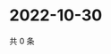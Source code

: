 # 2022-10-30

共 0 条

<!-- BEGIN WEIBO -->
<!-- 最后更新时间 Sun Oct 30 2022 00:22:19 GMT+0800 (China Standard Time) -->

<!-- END WEIBO -->

